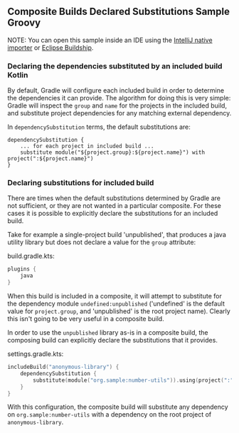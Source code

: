 ## Composite Builds Declared Substitutions Sample Groovy


NOTE: You can open this sample inside an IDE using the [IntelliJ native importer](https://www.jetbrains.com/help/idea/gradle.html#gradle_import_project_start) or [Eclipse Buildship](https://projects.eclipse.org/projects/tools.buildship).

### Declaring the dependencies substituted by an included build Kotlin

By default, Gradle will configure each included build in order to determine the dependencies it can provide. The algorithm for doing this is very simple: Gradle will inspect the `group` and `name` for the projects in the included build, and substitute project dependencies for any matching external dependency.

In `dependencySubstitution` terms, the default substitutions are:

```
dependencySubstitution {
    ... for each project in included build ...
    substitute module("${project.group}:${project.name}") with project(":${project.name}")
}
```

### Declaring substitutions for included build

There are times when the default substitutions determined by Gradle are not sufficient, or they are not wanted in a particular composite. For these cases it is possible to explicitly declare the substitutions for an included build.

Take for example a single-project build 'unpublished', that produces a java utility library but does not declare a value for the `group` attribute:


build.gradle.kts:
```kotlin
plugins {
    java
}
```

When this build is included in a composite, it will attempt to substitute for the dependency module `undefined:unpublished` ('undefined' is the default value for `project.group`, and 'unpublished' is the root project name). Clearly this isn't going to be very useful in a composite build.

In order to use the `unpublished` library as-is in a composite build, the composing build can explicitly declare the substitutions that it provides.

settings.gradle.kts:
```kotlin
includeBuild("anonymous-library") {
    dependencySubstitution {
        substitute(module("org.sample:number-utils")).using(project(":"))
    }
}
```

With this configuration, the composite build will substitute any dependency on `org.sample:number-utils` with a dependency on the root project of `anonymous-library`.
